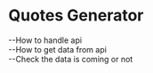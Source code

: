 #  Quotes Generator
--How to handle api <br>
--How to get data from api <br>
--Check the data is coming or not <br>
